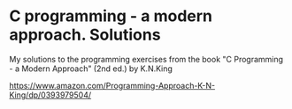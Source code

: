 # C programming - a modern approach. Solutions
My solutions to the programming exercises from the book "C Programming - a Modern Approach" (2nd ed.) by K.N.King

https://www.amazon.com/Programming-Approach-K-N-King/dp/0393979504/
